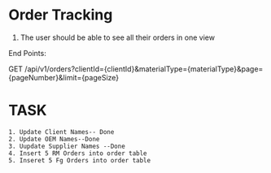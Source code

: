 # Order Tracking

1. The user should be able to see all their orders in one view

End Points:

   GET /api/v1/orders?clientId={clientId}&materialType={materialType}&page={pageNumber}&limit={pageSize}


# TASK
    1. Update Client Names-- Done
    2. Update OEM Names--Done
    3. Uupdate Supplier Names --Done
    4. Insert 5 RM Orders into order table
    5. Inseret 5 Fg Orders into order table
